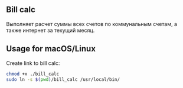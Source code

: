 ## Bill calc

Выполняет расчет суммы всех счетов по коммунальным счетам, а также интернет за текущий месяц.

## Usage for macOS/Linux

Create link to bill calc:

```bash
chmod +x ./bill_calc
sudo ln -s $(pwd)/bill_calc /usr/local/bin/
```